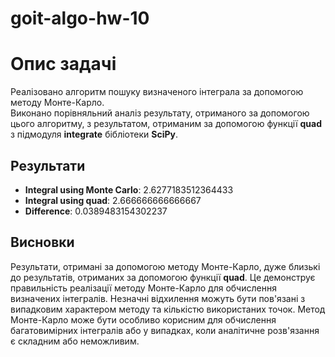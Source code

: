 # goit-algo-hw-10
 
# Опис задачі
Реалізовано алгоритм пошуку визначеного інтеграла за допомогою методу Монте-Карло.\
Виконано порівняльний аналіз результату, отриманого за допомогою цього алгоритму, з результатом, отриманим за допомогою функції **quad** з підмодуля **integrate** бібліотеки **SciPy**.

## Результати
 - **Integral using Monte Carlo**: 2.6277183512364433
 - **Integral using quad**: 2.666666666666667
 - **Difference**: 0.0389483154302237

## Висновки
Результати, отримані за допомогою методу Монте-Карло, дуже близькі до результатів, отриманих за допомогою функції **quad**. Це демонструє правильність реалізації методу Монте-Карло для обчислення визначених інтегралів. Незначні відхилення можуть бути пов'язані з випадковим характером методу та кількістю використаних точок. Метод Монте-Карло може бути особливо корисним для обчислення багатовимірних інтегралів або у випадках, коли аналітичне розв'язання є складним або неможливим.